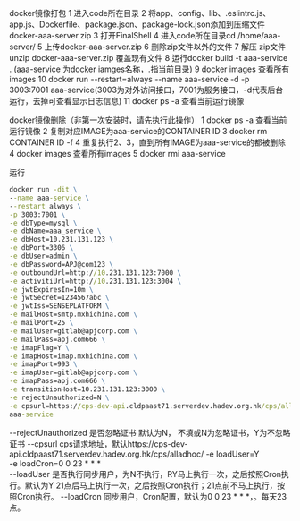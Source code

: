 docker镜像打包
1 进入code所在目录
2 将app、config、lib、.eslintrc.js、app.js、Dockerfile、package.json、package-lock.json添加到压缩文件docker-aaa-server.zip
3 打开FinalShell
4 进入code所在目录cd /home/aaa-server/
5 上传docker-aaa-server.zip
6 删除zip文件以外的文件
7 解压 zip文件 unzip docker-aaa-server.zip 覆盖现有文件
8 运行docker build -t aaa-service . (aaa-service 为docker iamges名称，.指当前目录)
9 docker images 查看所有images
10 docker run --restart=always --name aaa-service -d -p 3003:7001 aaa-service(3003为对外访问接口，7001为服务接口，-d代表后台运行，去掉可查看显示日志信息)
11 docker ps -a 查看当前运行镜像

docker镜像删除（非第一次安装时，请先执行此操作）
1 docker ps -a 查看当前运行镜像
2 复制对应IMAGE为aaa-service的CONTAINER ID
3 docker rm CONTAINER ID -f
4 重复执行2、3，直到所有IMAGE为aaa-service的都被删除
4 docker images 查看所有images
5 docker rmi aaa-service



运行

````cmd
docker run -dit \
--name aaa-service \
--restart always \
-p 3003:7001 \
-e dbType=mysql \
-e dbName=aaa_service \
-e dbHost=10.231.131.123 \
-e dbPort=3306 \
-e dbUser=admin \
-e dbPassword=APJ@com123 \
-e outboundUrl=http://10.231.131.123:7000 \
-e activitiUrl=http://10.231.131.123:3004 \
-e jwtExpiresIn=10m \
-e jwtSecret=1234567abc \
-e jwtIss=SENSEPLATFORM \
-e mailHost=smtp.mxhichina.com \
-e mailPort=25 \
-e mailUser=gitlab@apjcorp.com \
-e mailPass=apj.com666 \
-e imapFlag=Y \
-e imapHost=imap.mxhichina.com \
-e imapPort=993 \
-e imapUser=gitlab@apjcorp.com \
-e imapPass=apj.com666 \
-e transitionHost=10.231.131.123:3000 \
-e rejectUnauthorized=N \
-e cpsurl=https://cps-dev-api.cldpaast71.serverdev.hadev.org.hk/cps/alladhoc/ \
aaa-service
````
--rejectUnauthorized 是否忽略证书 默认为N， 不填或N为忽略证书，Y为不忽略证书
--cpsurl cps请求地址，默认https://cps-dev-api.cldpaast71.serverdev.hadev.org.hk/cps/alladhoc/
-e loadUser=Y \
-e loadCron=0 0 23 * * * \
--loadUser 是否执行同步用户，为N不执行，RY马上执行一次，之后按照Cron执行。默认为Y 21点后马上执行一次，之后按照Cron执行；21点前不马上执行，按照Cron执行。
--loadCron 同步用户，Cron配置，默认为0 0 23 * * *，。每天23点。